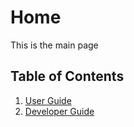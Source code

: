 # Home

This is the main page

## Table of Contents
1. [User Guide](User-Guide/00-main.md)
2. [Developer Guide](Developer-Guide/00.md)


